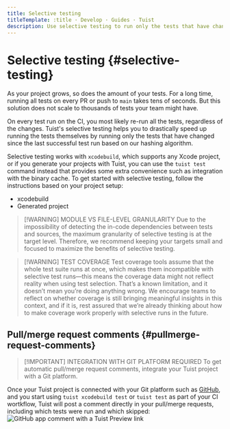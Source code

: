 ```yaml
---
title: Selective testing
titleTemplate: :title · Develop · Guides · Tuist
description: Use selective testing to run only the tests that have changed since the last successful test run.
---
```


# Selective testing {#selective-testing}

As your project grows, so does the amount of your tests. For a long time, running all tests on every PR or push to `main` takes tens of seconds. But this solution does not scale to thousands of tests your team might have.

On every test run on the CI, you most likely re-run all the tests, regardless of the changes. Tuist's selective testing helps you to drastically speed up running the tests themselves by running only the tests that have changed since the last successful test run based on our <LocalizedLink href="/guides/develop/projects/hashing">hashing algorithm</LocalizedLink>.

Selective testing works with `xcodebuild`, which supports any Xcode project, or if you generate your projects with Tuist, you can use the `tuist test` command instead that provides some extra convenience such as integration with the <LocalizedLink href="/guides/develop/build/cache">binary cache</LocalizedLink>. To get started with selective testing, follow the instructions based on your project setup:

- <LocalizedLink href="/guides/develop/selective-testing/xcodebuild">xcodebuild</LocalizedLink>
- <LocalizedLink href="/guides/develop/selective-testing/generated-project">Generated project</LocalizedLink>

> [!WARNING] MODULE VS FILE-LEVEL GRANULARITY
> Due to the impossibility of detecting the in-code dependencies between tests and sources, the maximum granularity of selective testing is at the target level. Therefore, we recommend keeping your targets small and focused to maximize the benefits of selective testing.

> [!WARNING] TEST COVERAGE
> Test coverage tools assume that the whole test suite runs at once, which makes them incompatible with selective test runs—this means the coverage data might not reflect reality when using test selection. That’s a known limitation, and it doesn’t mean you’re doing anything wrong. We encourage teams to reflect on whether coverage is still bringing meaningful insights in this context, and if it is, rest assured that we’re already thinking about how to make coverage work properly with selective runs in the future.


## Pull/merge request comments {#pullmerge-request-comments}

> [!IMPORTANT] INTEGRATION WITH GIT PLATFORM REQUIRED
> To get automatic pull/merge request comments, integrate your <LocalizedLink href="/server/introduction/accounts-and-projects">Tuist project</LocalizedLink> with a <LocalizedLink href="/server/introduction/integrations#git-platforms">Git platform</LocalizedLink>.

Once your Tuist project is connected with your Git platform such as [GitHub](https://github.com), and you start using `tuist xcodebuild test` or `tuist test` as part of your CI wortkflow, Tuist will post a comment directly in your pull/merge requests, including which tests were run and which skipped:
![GitHub app comment with a Tuist Preview link](/images/guides/develop/selective-testing/github-app-comment.png)
